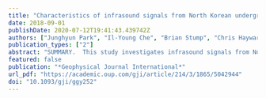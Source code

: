 ```yaml
---
title: "Characteristics of infrasound signals from North Korean underground nuclear explosions on 2016 January 6 and September 9"
date: 2018-09-01
publishDate: 2020-07-12T19:41:43.439742Z
authors: ["Junghyun Park", "Il-Young Che", "Brian Stump", "Chris Hayward", "Fransiska Dannemann", "SeongJu Jeong", "Kevin Kwong", "Sarah McComas", "Harrison R. Oldham", "Monique M. Scales", "Vanshan Wright"]
publication_types: ["2"]
abstract: "SUMMARY.  This study investigates infrasound signals from North Korean underground nuclear explosions on 2016 January 6 at 01:30:01 UTC (UNEJ16) and on 2016 Sep"
featured: false
publication: "*Geophysical Journal International*"
url_pdf: "https://academic.oup.com/gji/article/214/3/1865/5042944"
doi: "10.1093/gji/ggy252"
---
```


